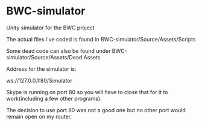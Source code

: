 BWC-simulator
=============

Unity simulator for the BWC project

The actual files i've coded is found in BWC-simulator/Source/Assets/Scripts

Some dead code can also be found under BWC-simulator/Source/Assets/Dead Assets


Address for the simulator is:

ws://127.0.0.1:80/Simulator


Skype is running on port 80 so you will have to close that for it to work(including a few other programs).

The decision to use port 80 was not a good one but no other port would remain open on my router.
